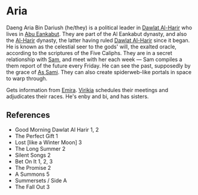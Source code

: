 # Aria
Daeng Aria Bin Dariush (he/they) is a political leader in [Dawlat Al-Harir](wiki/Location/Dawlat%20Al-Harir.md) who lives in [Abu Eankabut](wiki/Location/Region/Abu%20Eankabut.md). They are part of the Al Eankabut dynasty, and also the [Al-Harir](wiki/Person/Group/Al-Harir.md) dynasty, the latter having ruled [Dawlat Al-Harir](wiki/Location/Dawlat%20Al-Harir.md) since it began.
He is known as the celestial seer to the gods' will, the exalted oracle, according to the scriptures of the Five Caliphs. They are in a secret relationship with [Sam](wiki/Person/Sam.md), and meet with her each week — Sam compiles a them report of the future every Friday. He can see the past, supposedly by the grace of [As Sami](wiki/Culture/Deity/As%20Sami.md). They can also create spiderweb-like portals in space to warp through.

Gets information from [Emira](wiki/Person/Emira.md). [Virikia](wiki/Virikia) schedules their meetings and adjudicates their races.
He's enby and bi, and has sisters.
## References
- Good Morning Dawlat Al Harir 1, 2
- The Perfect Gift 1
- Lost \[like a Winter Moon\] 3
- The Long Summer 2
- Silent Songs 2
- Bet On It 1, 2, 3
- The Promise 2
- A Summons 5
- Summersets / Side A
- The Fall Out 3
